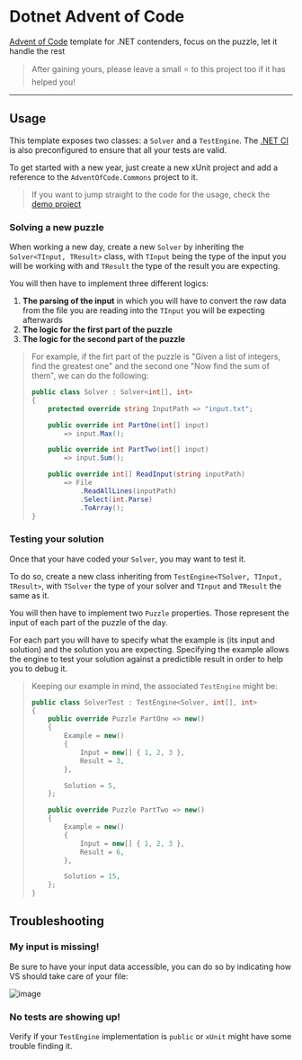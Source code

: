 # Dotnet Advent of Code

[Advent of Code](https://adventofcode.com) template for .NET contenders, focus on the puzzle, let it handle the rest 

> After gaining yours, please leave a small ⭐ to this project too if it has helped you!

---

## Usage

This template exposes two classes: a `Solver` and a `TestEngine`.
The [.NET CI](.github/workflows/dotnet.yml) is also preconfigured to ensure that all your tests are valid.

To get started with a new year, just create a new xUnit project and add a reference to the `AdventOfCode.Commons` project to it.

> If you want to jump straight to the code for the usage, check the [demo project](src/AdventOfCode.Usage)

### Solving a new puzzle

When working a new day, create a new `Solver` by inheriting the `Solver<TInput, TResult>` class,
with `TInput` being the type of the input you will be working with and `TResult` the type of the result you are expecting.

You will then have to implement three different logics:

1. **The parsing of the input** in which you will have to convert the raw data from the file you are reading into the `TInput`
  you will be expecting afterwards
2. **The logic for the first part of the puzzle**
3. **The logic for the second part of the puzzle**

> For example, if the firt part of the puzzle is "Given a list of integers, find the greatest one" and the second one 
> "Now find the sum of them", we can do the following:
> 
> ```csharp
> public class Solver : Solver<int[], int>
> {
>     protected override string InputPath => "input.txt";
> 
>     public override int PartOne(int[] input)
>         => input.Max();
> 
>     public override int PartTwo(int[] input)
>         => input.Sum();
> 
>     public override int[] ReadInput(string inputPath)
>         => File
>             .ReadAllLines(inputPath)
>             .Select(int.Parse)
>             .ToArray();
> }
> ```

### Testing your solution

Once that your have coded your `Solver`, you may want to test it.

To do so, create a new class inheriting from `TestEngine<TSolver, TInput, TResult>`, with `TSolver` the type of your solver and
`TInput` and `TResult` the same as it.

You will then have to implement two `Puzzle` properties.
Those represent the input of each part of the puzzle of the day.

For each part you will have to specify what the example is (its input and solution) and the solution you are expecting.
Specifying the example allows the engine to test your solution against a predictible result in order to help you to debug it.

> Keeping our example in mind, the associated `TestEngine` might be:
> 
> ```csharp
> public class SolverTest : TestEngine<Solver, int[], int>
> {
>     public override Puzzle PartOne => new()
>     {
>         Example = new()
>         {
>             Input = new[] { 1, 2, 3 },
>             Result = 3,
>         },
> 
>         Solution = 5,
>     };
> 
>     public override Puzzle PartTwo => new()
>     {
>         Example = new()
>         {
>             Input = new[] { 1, 2, 3 },
>             Result = 6,
>         },
> 
>         Solution = 15,
>     };
> }
> ```

## Troubleshooting

### My input is missing!

Be sure to have your input data accessible, you can do so by indicating how VS should take care of your file:

![image](https://user-images.githubusercontent.com/22640284/205364254-5e1b7995-d267-4809-8ffa-5e68efe84b84.png)

### No tests are showing up!

Verify if your `TestEngine` implementation is `public` or `xUnit` might have some trouble finding it.
